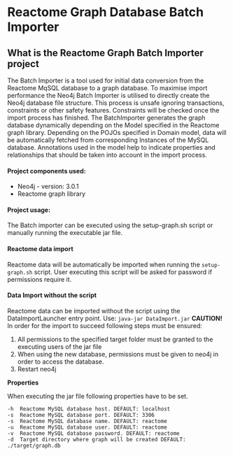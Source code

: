<!--![Logo](https://cdn.evbuc.com/images/3621635/40070539972/1/logo.png)-->

# Reactome Graph Database Batch Importer

## What is the Reactome Graph Batch Importer project

The Batch Importer is a tool used for initial data conversion from the Reactome MqSQL database to a graph database. To maximise import performance the Neo4j Batch Importer is utilised to directly create the Neo4j database file structure. This process is unsafe ignoring transactions, constraints or other safety features. Constraints will be checked once the import process has finished. 
The BatchImporter generates the graph database dynamically depending on the Model specified in the Reactome graph library. Depending on the POJOs specified in Domain model, data will be automatically fetched from corresponding Instances of the MySQL database. Annotations used in the model help to indicate properties and relationships that should be taken into account in the import process.  

#### Project components used:

* Neo4j - version: 3.0.1
* Reactome graph library 

#### Project usage: 

The Batch importer can be executed using the setup-graph.sh script or manually running the executable jar file. 

#### Reactome data import

Reactome data will be automatically be imported when running the ```setup-graph.sh``` script. User executing this script will be asked for password if permissions require it.

#### Data Import without the script

Reactome data can be imported without the script using the DataImportLauncher entry point. Use: ```java-jar DataImport.jar```
**CAUTION!**
In order for the import to succeed following steps must be ensured:
 1) All permissions to the specified target folder must be granted to the executing users of the jar file
 2) When using the new database, permissions must be given to neo4j in order to access the database.
 3) Restart neo4j 

**Properties**

When executing the jar file following properties have to be set.

    -h  Reactome MySQL database host. DEFAULT: localhost
    -s  Reactome MySQL database port. DEFAULT: 3306
    -s  Reactome MySQL database name. DEFAULT: reactome
    -u  Reactome MySQL database user. DEFAULT: reactome
    -v  Reactome MySQL database password. DEFAULT: reactome
    -d  Target directory where graph will be created DEFAULT: ./target/graph.db